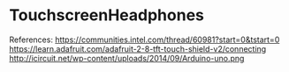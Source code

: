 # TouchscreenHeadphones

References:
https://communities.intel.com/thread/60981?start=0&tstart=0
https://learn.adafruit.com/adafruit-2-8-tft-touch-shield-v2/connecting
http://icircuit.net/wp-content/uploads/2014/09/Arduino-uno.png

